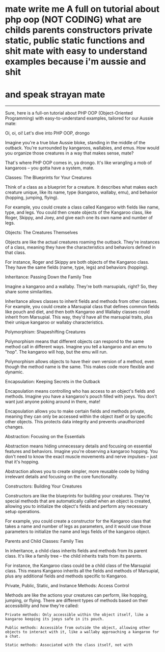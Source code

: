 # mate write me A full on tutorial about php oop (NOT CODING) what are childs parents constructors private static, public static functions and shit mate with easy to understand examples because i'm aussie and shit
# and speak strayan mate

----------------------------------------------------

Sure, here is a full-on tutorial about PHP OOP (Object-Oriented Programming) with easy-to-understand examples, tailored for our Aussie mate:

Oi, oi, oi! Let's dive into PHP OOP, drongo

Imagine you're a true blue Aussie bloke, standing in the middle of the outback. You're surrounded by kangaroos, wallabies, and emus. How would you organize those creatures in a way that makes sense, mate?

That's where PHP OOP comes in, ya drongo. It's like wrangling a mob of kangaroos – you gotta have a system, mate.

Classes: The Blueprints for Your Creatures

Think of a class as a blueprint for a creature. It describes what makes each creature unique, like its name, type (kangaroo, wallaby, emu), and behavior (hopping, jumping, flying).

For example, you could create a class called Kangaroo with fields like name, type, and legs. You could then create objects of the Kangaroo class, like Roger, Skippy, and Joey, and give each one its own name and number of legs.

Objects: The Creatures Themselves

Objects are like the actual creatures roaming the outback. They're instances of a class, meaning they have the characteristics and behaviors defined in that class.

For instance, Roger and Skippy are both objects of the Kangaroo class. They have the same fields (name, type, legs) and behaviors (hopping).

Inheritance: Passing Down the Family Tree

Imagine a kangaroo and a wallaby. They're both marsupials, right? So, they share some similarities.

Inheritance allows classes to inherit fields and methods from other classes. For example, you could create a Marsupial class that defines common fields like pouch and diet, and then both Kangaroo and Wallaby classes could inherit from Marsupial. This way, they'd have all the marsupial traits, plus their unique kangaroo or wallaby characteristics.

Polymorphism: Shapeshifting Creatures

Polymorphism means that different objects can respond to the same method call in different ways. Imagine you tell a kangaroo and an emu to "hop". The kangaroo will hop, but the emu will run.

Polymorphism allows objects to have their own version of a method, even though the method name is the same. This makes code more flexible and dynamic.

Encapsulation: Keeping Secrets in the Outback

Encapsulation means controlling who has access to an object's fields and methods. Imagine you have a kangaroo's pouch filled with joeys. You don't want just anyone poking around in there, mate!

Encapsulation allows you to make certain fields and methods private, meaning they can only be accessed within the object itself or by specific other objects. This protects data integrity and prevents unauthorized changes.

Abstraction: Focusing on the Essentials

Abstraction means hiding unnecessary details and focusing on essential features and behaviors. Imagine you're observing a kangaroo hopping. You don't need to know the exact muscle movements and nerve impulses – just that it's hopping.

Abstraction allows you to create simpler, more reusable code by hiding irrelevant details and focusing on the core functionality.

Constructors: Building Your Creatures

Constructors are like the blueprints for building your creatures. They're special methods that are automatically called when an object is created, allowing you to initialize the object's fields and perform any necessary setup operations.

For example, you could create a constructor for the Kangaroo class that takes a name and number of legs as parameters, and it would use those parameters to initialize the name and legs fields of the kangaroo object.

Parents and Child Classes: Family Ties

In inheritance, a child class inherits fields and methods from its parent class. It's like a family tree – the child inherits traits from its parents.

For instance, the Kangaroo class could be a child class of the Marsupial class. This means Kangaroo inherits all the fields and methods of Marsupial, plus any additional fields and methods specific to Kangaroo.

Private, Public, Static, and Instance Methods: Access Control

Methods are like the actions your creatures can perform, like hopping, jumping, or flying. There are different types of methods based on their accessibility and how they're called:

    Private methods: Only accessible within the object itself, like a kangaroo keeping its joeys safe in its pouch.

    Public methods: Accessible from outside the object, allowing other objects to interact with it, like a wallaby approaching a kangaroo for a chat.

    Static methods: Associated with the class itself, not with
